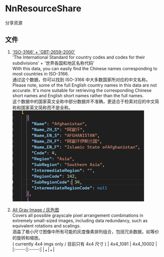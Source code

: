 # NnResourceShare

分享资源

## 文件

1. ['ISO-3166' + 'GBT-2659-2000'](ISO-3166+GBT-2659/)  
    'The International Standard for country codes and codes for their subdivisions' + '世界各国和地区名称代码'  
    With this data, you can easily find the Chinese names corresponding to most countries in ISO-3166.  
    通过这个数据，你可以找到 ISO-3166 中大多数国家所对应的中文名称。
    Please note, some of the full English country names in this data are not accurate. It's more suitable for retrieving the corresponding Chinese short names and English short names rather than the full names.  
    这个数据中的国家英文全称中部分数据并不准确，更适合于检索对应的中文简称和国家英文简称而不是全称。  
    ![Sample](ISO-3166+GBT-2659/sample.png)

2. [All Gray Image / 灰色图](AllGrayImage/)  
    Covers all possible grayscale pixel arrangement combinations in extremely small-sized images, including data redundancy, such as equivalent rotations and scalings.  
    涵盖了极小尺寸图像中所有可能的灰度像素排列组合，包括冗余数据，如等价的旋转和缩放。  
    ( currently 4x4 imgs only / 目前只有 4x4 尺寸 )
    | 4x4_1081 | 4x4_10002 |
    |:-----:|:-----:|
    | ![sample_4x4_1081](AllGrayImage/AllGrayImage_4x4/sample/1081.jpg) | ![sample_4x4_10002](AllGrayImage/AllGrayImage_4x4/sample/10002.jpg) |
